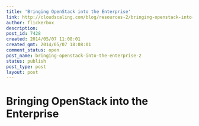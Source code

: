 ```yaml
---
title: 'Bringing OpenStack into the Enterprise'
link: http://cloudscaling.com/blog/resources-2/bringing-openstack-into-the-enterprise-2/
author: flickerbox
description: 
post_id: 7428
created: 2014/05/07 11:08:01
created_gmt: 2014/05/07 18:08:01
comment_status: open
post_name: bringing-openstack-into-the-enterprise-2
status: publish
post_type: post
layout: post
---
```


# Bringing OpenStack into the Enterprise

